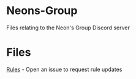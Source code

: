 # Neons-Group
Files relating to the Neon's Group Discord server

# Files
[Rules](RULES.md) - Open an issue to request rule updates
